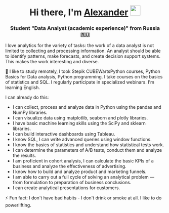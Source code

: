   <h1 align="center">Hi there, I'm <a href="https://daniilshat.ru/" target="_blank">Alexander</a> 
<img src="https://github.com/blackcater/blackcater/raw/main/images/Hi.gif" height="32"/></h1>
<h3 align="center">Student "Data Analyst (academic experience)" from Russia 🇷🇺</h3>

I love analytics for the variety of tasks: the work of a data analyst is not limited to collecting and processing information. An analyst should be able to identify patterns, make forecasts, and create decision support systems. This makes the work interesting and diverse.

👀 I like to study remotely, I took Stepik CUBEWartsPython courses, Python Basics for Data analysis, Python programming. I take courses on the basics of statistics and SQL. I regularly participate in specialized webinars. I'm learning English.

I can already do this:

* I can collect, process and analyze data in Python using the pandas and NumPy libraries.
* I can visualize data using matplotlib, seaborn and plotly libraries.
* I have basic machine learning skills using the SciPy and sklearn libraries.
* I can build interactive dashboards using Tableau.
* I know SQL, I can write advanced queries using window functions.
* I know the basics of statistics and understand how statistical tests work.
* I can determine the parameters of A/B tests, conduct them and analyze the results.
* I am proficient in cohort analysis, I can calculate the basic KPIs of a business and analyze the effectiveness of advertising.
* I know how to build and analyze product and marketing funnels.
* I am able to carry out a full cycle of solving an analytical problem — from formulation to preparation of business conclusions.
* I can create analytical presentations for customers.

⚡ Fun fact: I don't have bad habits - I don't drink or smoke at all. I like to do powerlifting.

<!---
AlexPERPY/AlexPERPY is a ✨ special ✨ repository because its `README.md` (this file) appears on your GitHub profile.
You can click the Preview link to take a look at your changes.
--->
